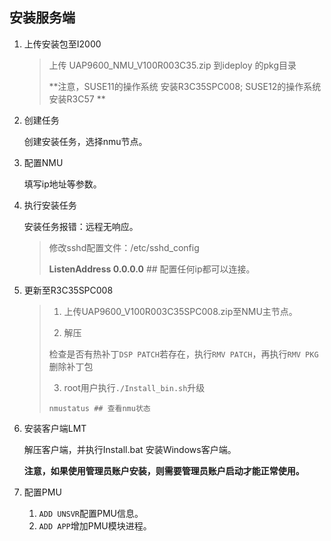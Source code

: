 ## 安装服务端

1. 上传安装包至I2000

   > 上传 UAP9600_NMU_V100R003C35.zip 到ideploy 的pkg目录
   >
   > **注意，SUSE11的操作系统 安装R3C35SPC008;    SUSE12的操作系统 安装R3C57 **

2. 创建任务

   创建安装任务，选择nmu节点。

3. 配置NMU

   填写ip地址等参数。

4. 执行安装任务

   安装任务报错：远程无响应。

   > 修改sshd配置文件：/etc/sshd_config
   >
   > **ListenAddress 0.0.0.0** ## 配置任何ip都可以连接。

5. 更新至R3C35SPC008

   >1. 上传UAP9600_V100R003C35SPC008.zip至NMU主节点。
   >
   >2. 解压
   >
   >   检查是否有热补丁`DSP PATCH`若存在，执行`RMV PATCH`，再执行`RMV PKG`删除补丁包
   >
   >3. root用户执行`./Install_bin.sh`升级 
   >
   >```shell
   >nmustatus ## 查看nmu状态
   >```
   >
   >

6. 安装客户端LMT

   解压客户端，并执行Install.bat 安装Windows客户端。

   **注意，如果使用管理员账户安装，则需要管理员账户启动才能正常使用。**

7. 配置PMU

   1. `ADD UNSVR`配置PMU信息。
   2. `ADD APP`增加PMU模块进程。